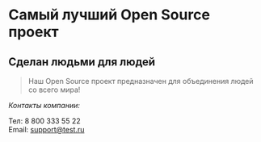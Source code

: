 # Самый лучший Open Source проект

## Сделан людьми для людей

> Наш Open Source проект предназначен для объединения людей со всего мира!

*Контакты компании:*

Тел: 8 800 333 55 22\
Email: support@test.ru
